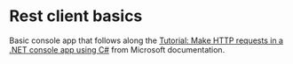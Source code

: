 # Rest client basics

Basic console app that follows along the [Tutorial: Make HTTP requests in a .NET console app using C#](https://docs.microsoft.com/en-us/dotnet/csharp/whats-new/tutorials/records) from Microsoft documentation.
